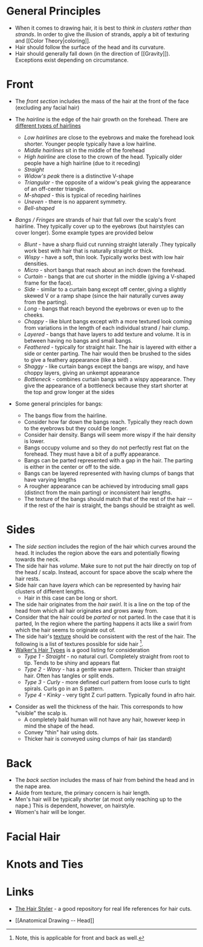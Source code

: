 # General Principles 
* When it comes to drawing hair, it is best to *think in clusters rather than strands*. In order to give the illusion of strands, apply a bit of texturing and [[Color Theory|coloring]].
* Hair should follow the surface of the head and its curvature. 
* Hair should generally fall down (in the direction of [[Gravity]]). Exceptions exist depending on circumstance. 

# Front 
* The *front section* includes the mass of the hair at the front of the face (excluding any facial hair)
* The *hairline* is the edge of the hair growth on the forehead. There are [different types of hairlines](https://www.healthline.com/health/hairline-types)
	* *Low hairlines* are close to the eyebrows and make the forehead look shorter. Younger people typically have a low hairline. 
	* *Middle hairlines* sit in the middle of the forehead 
	* *High hairline* are close to the crown of the head. Typically older people have a high hairline (due to it receding)
	* *Straight*
	* *Widow's peak* there is a distinctive V-shape 
	* *Triangular* - the opposite of a widow's peak giving the appearance of an off-center triangle.
	* *M-shaped* - this is typical of receding hairlines 
	* *Uneven* - there is no apparent symmetry.  
	* *Bell-shaped*  

* *Bangs / Fringes* are strands of hair that fall over the scalp's front hairline. They typically cover up to the eyebrows (but hairstyles can cover longer). Some example types are provided below 
	* *Blunt* - have a sharp fluid cut running straight laterally .They typically work best with hair that is naturally straight or thick.
	* *Wispy* - have a soft, thin look. Typically works best with low hair densities. 
	* *Micro* - short bangs that reach about an inch down the forehead. 
	* *Curtain* - bangs that are cut shorter in the middle (giving a V-shaped frame for the face). 
	* *Side* - similar to a curtain bang except off center, giving a slightly skewed V or a ramp shape (since the hair naturally curves away  from the parting).
	* *Long* - bangs that reach beyond the eyebrows or even up to the cheeks. 
	* *Choppy* - like blunt bangs except with a more textured look coming from variations in the length of each individual strand / hair clump. 
	* *Layered* - bangs that have layers to add texture and volume. It is in between having no bangs and small bangs. 
	* *Feathered* - typically for straight hair. The hair is layered with either a side or center parting. The hair would then be brushed to the sides to give a feathery appearance (like a bird) .
	* *Shaggy* - like curtain bangs except the bangs are wispy, and have choppy layers, giving an unkempt appearance 
	* *Bottleneck* - combines curtain bangs with a wispy appearance. They give the appearance of a bottleneck because they start shorter at the top and grow longer at the sides

* Some general principles for bangs: 
	* The bangs flow from the hairline. 
	* Consider how far down the bangs reach. Typically they reach down to the eyebrows but they could be longer. 
	* Consider hair density. Bangs will seem more wispy if the hair density is lower. 
	* Bangs occupy volume and so they do not perfectly rest flat on the forehead. They must have a bit of a puffy appearance. 
	* Bangs can be parted represented with a gap in the hair. The parting is either in the center or off to the side. 
	* Bangs can be layered represented with having clumps of bangs that have varying lengths 
	* A rougher appearance can be achieved by introducing small gaps (distinct from the main parting) or inconsistent hair lengths. 
	* The texture of the bangs should match that of the rest of the hair -- if the rest of the hair is straight, the bangs should be straight as well. 

# Sides 
* The *side section* includes the region of the hair which curves around the head. It includes the region above the ears and potentially flowing towards the neck. 
* The side hair has *volume*. Make sure to not put the hair directly on top of the head / scalp. Instead, account for space above the scalp where the hair rests.
* Side hair can have *layers* which can be represented by having hair clusters of different lengths. 
	* Hair in this case can be long or short.
* The side hair originates from the *hair swirl*. It is a line on the top of the head from which all hair originates and grows away from.
* Consider that the hair could be *parted* or not parted. In the case that it is parted, In the region where the parting happens it acts like a swirl from which the hair seems to originate out of. 
* The side hair's [texture](https://www.healthline.com/health/beauty-skin-care/types-of-hair#style-and-care) should be consistent with the rest of the hair. The following is a list of textures possible for side hair [^s1]. 
* [Walker's Hair Types](https://www.oasisbeautykitchen.com/blogs/oasis-skin-blog/from-straight-to-kinky-the-ultimate-hair-care-guide) is a good listing for consideration
	* *Type 1 - Straight* - no natural curl. Completely straight from root to tip. Tends to be shiny and appears flat
	* *Type 2 - Wavy* - has a gentle wave pattern. Thicker than straight hair. Often has tangles or split ends. 
	* *Type 3 - Curly* - more defined curl pattern from loose curls to tight spirals. Curls go in an S pattern. 
	* *Type 4 - Kinky* - very tight Z curl pattern. Typically found in afro hair.

[^s1]: Note, this is applicable for front and back as well. 

* Consider as well the thickness of the hair. This corresponds to how "visible" the scalp is.
	* A completely bald human will not have any hair, however keep in mind the shape of the head. 
	* Convey "thin" hair using dots.
	* Thicker hair is conveyed using clumps of hair (as standard)

# Back 
* The *back section* includes the mass of hair from behind the head and in the nape area. 
* Aside from texture, the primary concern is hair length. 
* Men's hair will be typically shorter (at most only reaching up to the nape.) This is dependent, however, on hairstyle. 
* Women's hair will be longer. 

# Facial Hair 

# Knots and Ties 


# Links 
* [The Hair Styler](https://www.thehairstyler.com) - a good repository for real life references for hair cuts. 

* [[Anatomical Drawing -- Head]] 